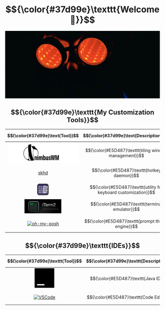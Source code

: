 # $${\color{#37d99e}\texttt{Welcome 👋}}$$

<p align="center">
    <picture>
        <source media="(prefers-color-scheme: dark)" srcset="./resources/dark.jpeg">
        <source media="(prefers-color-scheme: light)" srcset="./resources/white.jpeg">
        <img alt="Shows an image with a person wearing a pair of cyberpunk style lit glasses" src="./resources/dark.jpeg">
    </picture>
</p>

## $${\color{#37d99e}\texttt{My Customization Tools}}$$

|                                                                                  $${\color{#37d99e}\text{Tool}}$$                                                                                   |             $${\color{#37d99e}\text{Description}}$$              | $${\color{#37d99e}\text{Configuration}}$$                                                                                                                     |
| :-------------------------------------------------------------------------------------------------------------------------------------------------------------------------------------------------: | :--------------------------------------------------------------: | ------------------------------------------------------------------------------------------------------------------------------------------------------------- |
|                        <a href="https://github.com/koekeishiya/yabai"><img alt="Yabai" src="https://github.com/koekeishiya/yabai/raw/master/assets/banner/banner.svg"/></a>                         |      $${\color{#E5D487}\texttt{tiling window management}}$$      | <a href="https://github.com/bogdan23a/.config/blob/main/yabai/yabairc"><img alt="config" src="/bogdan23a/bogdan23a/main/resources/cog.png" width="40px"/></a> |
|                                                                      <a href="https://github.com/koekeishiya/skhd"> skhd </a>                                                                       |           $${\color{#E5D487}\texttt{hotkey daemon}}$$            | <a href="https://github.com/bogdan23a/.config/blob/main/skhd/skhdrc"><img alt="config" src="./resources/cog.png" width="40px"/></a>                           |
|                              <a href="https://github.com/pqrs-org/Karabiner-Elements"><img alt="karabiner elements" src="./resources/karabiner.png" width="40px"/></a>                              | $${\color{#E5D487}\texttt{utility for keyboard customization}}$$ | <a href="https://github.com/bogdan23a/.config/blob/main/karabiner/karabiner.json"><img alt="config" src="./resources/cog.png" width="40px"/></a>              |
|                                                            <a href=""><img alt="iTerm2" src="./resources/iTerm.jpeg" width="120px"/></a>                                                            |         $${\color{#E5D487}\texttt{terminal emulator}}$$          | <a href="https://github.com/bogdan23a/.config/blob/main/yabai/yabairc"><img alt="config" src="./resources/cog.png" width="40px"/></a>                         |
| <a href="https://github.com/JanDeDobbeleer/oh-my-posh"><img alt="oh-my-posh" src="https://raw.githubusercontent.com/jandedobbeleer/oh-my-posh/main/website/static/img/logo.png" width="100px"/></a> |        $${\color{#E5D487}\texttt{prompt theme engine}}$$         | <a href="https://github.com/bogdan23a/.config/blob/main/oh-my-posh/bromium.omp.json"><img alt="config" src="./resources/brush.png" width="40px"/></a>         |

## $${\color{#37d99e}\texttt{IDEs}}$$

|                      $${\color{#37d99e}\texttt{Tool}}$$                      | $${\color{#37d99e}\texttt{Description}}$$ | $${\color{#37d99e}\texttt{Configuration}}$$                                                                                                |
| :--------------------------------------------------------------------------: | :---------------------------------------: | ------------------------------------------------------------------------------------------------------------------------------------------ |
|     <a href=""><img alt="IntelliJ" src="./resources/IntelliJ.svg"/></a>      |  $${\color{#E5D487}\texttt{Java IDE}}$$   | <a href="https://github.com/bogdan23a/.config/blob/main/yabai/yabairc"><img alt="config" src="./resources/brush.png" width="40px">         |
| <a href=""><img alt="VSCode" src="./resources/vscode.ico" width="40px"/></a> | $${\color{#E5D487}\texttt{Code Editor}}$$ | <a href="https://marketplace.visualstudio.com/items?itemName=TheBromo.bromium"><img alt="config" src="./resources/brush.png" width="40px"> |
